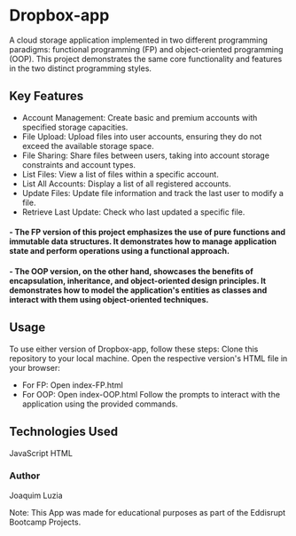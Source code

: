 # Dropbox-app 
A cloud storage application implemented in two different programming paradigms: functional programming (FP) and object-oriented programming (OOP). 
This project demonstrates the same core functionality and features in the two distinct programming styles.

## Key Features
- Account Management: Create basic and premium accounts with specified storage capacities.
- File Upload: Upload files into user accounts, ensuring they do not exceed the available storage space.
- File Sharing: Share files between users, taking into account storage constraints and account types.
- List Files: View a list of files within a specific account.
- List All Accounts: Display a list of all registered accounts.
- Update Files: Update file information and track the last user to modify a file.
- Retrieve Last Update: Check who last updated a specific file.

#### - The FP version of this project emphasizes the use of pure functions and immutable data structures. It demonstrates how to manage application state and perform operations using a functional approach.
#### - The OOP version, on the other hand, showcases the benefits of encapsulation, inheritance, and object-oriented design principles. It demonstrates how to model the application's entities as classes and interact with them using object-oriented techniques.

## Usage
To use either version of Dropbox-app, follow these steps:
Clone this repository to your local machine.
Open the respective version's HTML file in your browser:

- For FP: Open index-FP.html
- For OOP: Open index-OOP.html
Follow the prompts to interact with the application using the provided commands.

## Technologies Used
JavaScript
HTML

### Author
Joaquim Luzia

Note: This App was made for educational purposes as part of the Eddisrupt Bootcamp Projects.
